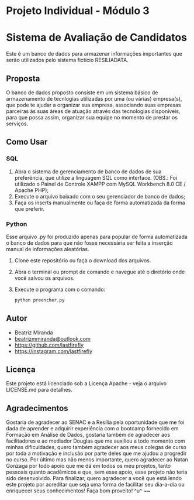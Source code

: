 # Projeto Individual - Módulo 3
# Sistema de Avaliação de Candidatos

Este é um banco de dados para armazenar informações importantes que serão utilizados pelo sistema fictício RESILIADATA.

## Proposta
O banco de dados proposto consiste em um sistema básico de armazenamento de tecnlogias utilizadas por uma (ou várias) empresa(s), que pode te ajudar a organizar sua empresa, associando suas empresas parceiras às suas áreas de atuação através das tecnologias disponíveis, para que possa assim, organizar sua equipe no momento de prestar os serviços.

## Como Usar
### SQL
1. Abra o sistema de gerenciamento de banco de dados de sua preferência, que utilize a linguagem SQL como interface. (OBS.: Foi utilizado o Painel de Controle XAMPP com MySQL Workbench 8.0 CE / Apache PHP);
2. Execute o arquivo baixado com o seu gerenciador de banco de dados;
3. Faça os inserts manualmente ou faça de forma automatizada da forma que preferir.

### Python
Esse arquivo .py foi produzido apenas para popular de forma automatizada o banco de dados para que não fosse necessária ser feita a inserção manual de informações aleatórias.
1. Clone este repositório ou faça o download dos arquivos.
2. Abra o terminal ou prompt de comando e navegue até o diretório onde você salvou os arquivos.
3. Execute o programa com o comando:

   ```bash
   python preencher.py

## Autor

- Beatriz Miranda
- beatrizmmiranda@outlook.com
- https://github.com/lastfirefly
- https://instagram.com/lastfirefly

## Licença
Este projeto está licenciado sob a Licença Apache - veja o arquivo LICENSE.md para detalhes.

## Agradecimentos
Gostaria de agradecer ao SENAC e a Resília pela oportunidade que me foi dada de aprender e adquirir experiência com o bootcamp fornecido em Formação em Análise de Dados, gostaria também de agradecer aos facilitadores e ao mediador Douglas que me auxiliou a todo momento com minhas dificuldades, quero também agradecer aos meus colegas de curso por toda a motivação e inclusão por parte deles que me ajudou a progredir no curso. Por último mas não menos importante, quero agradecer ao Natan Gonzaga por todo apoio que me dá em todos os meu projetos, tanto pessoais quanto acadêmicos e que, sem esse apoio, esse projeto não teria sido desenvolvido. Para finalizar, quero agradecer a você que está lendo este projeto por acreditar que seja uma forma de facilitar seu dia-a-dia ou enriquecer seus conhecimentos!
Faça bom proveito! ^u^ ~~

